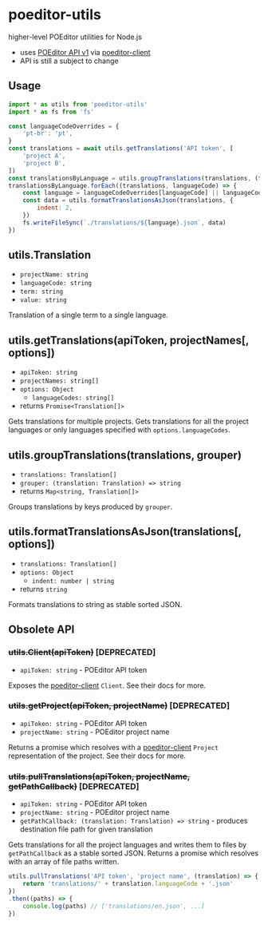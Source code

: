 # poeditor-utils

higher-level POEditor utilities for Node.js

* uses [POEditor API v1][1] via [poeditor-client][2]
* API is still a subject to change

[1]: https://poeditor.com/api_reference/
[2]: https://github.com/janjakubnanista/poeditor-client

## Usage

```js
import * as utils from 'poeditor-utils'
import * as fs from 'fs'

const languageCodeOverrides = {
	'pt-br': 'pt',
}
const translations = await utils.getTranslations('API token', [
	'project A',
	'project B',
])
const translationsByLanguage = utils.groupTranslations(translations, (translation) => translation.languageCode)
translationsByLanguage.forEach((translations, languageCode) => {
	const language = languageCodeOverrides[languageCode] || languageCode
	const data = utils.formatTranslationsAsJson(translations, {
		indent: 2,
	})
	fs.writeFileSync(`./translations/${language}.json`, data)
})
```

## utils.Translation

* `projectName: string`
* `languageCode: string`
* `term: string`
* `value: string`

Translation of a single term to a single language.

## utils.getTranslations(apiToken, projectNames[, options])

* `apiToken: string`
* `projectNames: string[]`
* `options: Object`
  * `languageCodes: string[]`
* returns `Promise<Translation[]>`

Gets translations for multiple projects. Gets translations for all the project languages or only languages specified with `options.languageCodes`.

## utils.groupTranslations(translations, grouper)

* `translations: Translation[]`
* `grouper: (translation: Translation) => string`
* returns `Map<string, Translation[]>`

Groups translations by keys produced by `grouper`.

## utils.formatTranslationsAsJson(translations[, options])

* `translations: Translation[]`
* `options: Object`
  * `indent: number | string`
* returns `string`

Formats translations to string as stable sorted JSON.

## Obsolete API

### ~~utils.Client(apiToken)~~ [DEPRECATED]

* `apiToken: string` - POEditor API token

Exposes the [poeditor-client][2] `Client`. See their docs for more.

### ~~utils.getProject(apiToken, projectName)~~ [DEPRECATED]

* `apiToken: string` - POEditor API token
* `projectName: string` - POEditor project name

Returns a promise which resolves with a [poeditor-client][2] `Project` representation of the project. See their docs for more.

### ~~utils.pullTranslations(apiToken, projectName, getPathCallback)~~ [DEPRECATED]

* `apiToken: string` - POEditor API token
* `projectName: string` - POEditor project name
* `getPathCallback: (translation: Translation) => string` - produces destination file path for given translation

Gets translations for all the project languages and writes them to files by `getPathCallback` as a stable sorted JSON. Returns a promise which resolves with an array of file paths written.

```js
utils.pullTranslations('API token', 'project name', (translation) => {
	return 'translations/' + translation.languageCode + '.json'
})
.then((paths) => {
	console.log(paths) // ['translations/en.json', ...]
})
```
